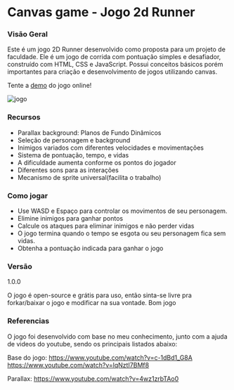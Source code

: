  # Canvas game - Jogo 2d Runner
 ### Visão Geral
 Este é um jogo 2D Runner desenvolvido como proposta para um projeto de faculdade. Ele é um jogo de corrida com pontuação simples e desafiador, construído com HTML, CSS e JavaScript. Possui conceitos básicos porém importantes para criação e desenvolvimento de jogos utilizando canvas.

 Tente a [demo] do jogo online!

 [demo]: <https://luigiloeck.github.io/Canvas-game/>

 ![jogo](https://github.com/LuigiLoeck/Canvas-game/blob/main/public/preview.gif)

 ### Recursos

  - Parallax background: Planos de Fundo Dinâmicos
  - Seleção de personagem e background
  - Inimigos variados com diferentes velocidades e movimentações
  - Sistema de pontuação, tempo, e vidas
  - A dificuldade aumenta conforme os pontos do jogador
  - Diferentes sons para as interações
  - Mecanismo de sprite universal(facilita o trabalho)

 ### Como jogar
  - Use WASD e Espaço para controlar os movimentos de seu personagem.
  - Elimine inimigos para ganhar pontos
  - Calcule os ataques para eliminar inimigos e não perder vidas
  - O jogo termina quando o tempo se esgota ou seu personagem fica sem vidas.
  - Obtenha a pontuação indicada para ganhar o jogo

 ### Versão
 1.0.0

 O jogo é open-source e grátis para uso, então sinta-se livre pra forkar/baixar o jogo e modificar na sua vontade.
 Bom jogo

 ### Referencias
 O jogo foi desenvolvido com base no meu conhecimento, junto com a ajuda de videos do youtube, sendo os principais listados abaixo:

 Base do jogo:
 https://www.youtube.com/watch?v=c-1dBd1_G8A
 https://www.youtube.com/watch?v=lqNztI7BMf8

 Parallax:
 https://www.youtube.com/watch?v=4wz1zrbTAo0

